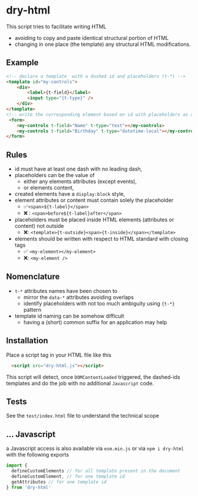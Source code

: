 # dry-html

This script tries to facilitate writing HTML
- avoiding to copy and paste identical structural portion of HTML
- changing in one place (the template) any structural HTML modifications.

## Example

```html
<!-- declare a template  with a dashed id and placeholders (t-*) -->
<template id="my-controls">
    <div>
        <label>{t-field}</label>
        <input type="{t-type}" />
    </div>
</template>
<!-- write the corresponding element based on id with placeholders as attributes -->
 <form>
    <my-controls t-field="Name" t-type="text"></my-controls>
    <my-controls t-field="Birthday" t-type="datetime-local"></my-controls>
</form>
```

## Rules
- id must have at least one dash with no leading dash,
- placeholders can be the value of
  - either any elements attributes (except events),
  - or elements content,
- created elements have a `display:block` style,
- element attributes or content must contain solely the placeholder
  - ✅`<span>${t-label}</span>`
  - ❌ : `<span>before${t-label}after</span>`
- placeholders must be placed inside HTML elements (attributes or content) not outside
  - ❌: `<template>{t-outside}<span>{t-inside}</span></template>`
- elements should be written with respect to HTML standard with closing tags
  - ✅ `<my-element></my-element>`
  - ❌: `<my-element />`

## Nomenclature
- `t-*` attributes names have been chosen to
  - mirror the `data-*` attributes avoiding overlaps
  - identify placeholders with not too much ambiguity using `{t-*}` pattern
- template id naming can be somehow difficult
  - having a (short) common suffix for an application may help

## Installation

Place a script tag in your HTML file like this
```html
  <script src="dry-html.js"></script>
```
This script will detect, once `DOMContentLoaded` triggered, the dashed-ids templates and do the job with no additional `Javascript` code.

## Tests

See the `test/index.html` file to understand the technical scope

## ... Javascript

a Javascript access is also available via `esm.min.js` or via `npm i dry-html` with the following exports

```javascript
import {
  defineCustomElements // for all template present in the document
  defineCustomElement, // for one template id
  getAttributes // for one template id
} from 'dry-html'

```


